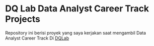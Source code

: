 # DQ Lab Data Analyst Career Track Projects

Repository ini berisi proyek yang saya kerjakan saat mengambil Data Analyst Career Track Di [DQLab](https://academy.dqlab.id/main/track/67)
